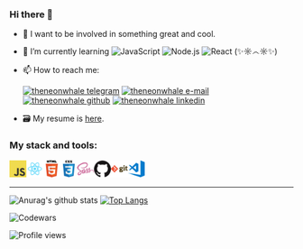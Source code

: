 ### Hi there 🦄

- 🚀 I want to be involved in something great and cool. 
- 🌱 I’m currently learning 
  ![JavaScript](https://img.shields.io/badge/-JavaScript-yellow?style=plastic&logo=javascript)
  ![Node.js](https://img.shields.io/badge/-Node.js-green?style=plastic&logo=node.js)
  ![React](https://img.shields.io/badge/-React-blue?style=plastic&logo=react)
  (✨☼෴☼✨)
  
- 📫 How to reach me: 

  [![theneonwhale telegram](https://img.shields.io/badge/Telegram-%40theneonwhale-blue?style=plastic&logo=telegram&link=https://t.me/theneonwhale)](https://t.me/theneonwhale)
  [![theneonwhale e-mail](https://img.shields.io/badge/Gmail-a.kylymnyk%40gmail.com-red?style=plastic&logo=gmail&link=mailto:a.kylymnyk@gmail.com)](mailto:a.kylymnyk@gmail.com)
  [![theneonwhale github](https://img.shields.io/badge/GitHub-theneonwhale-black?style=plastic&logo=github&link=https://github.com/theneonwhale)](https://github.com/theneonwhale)
  [![theneonwhale linkedin](https://img.shields.io/badge/LinkedIn-Andrii%20Kylymnyk-darkblue?style=plastic&logo=linkedin&link=https://www.linkedin.com/in/andrii-kylymnyk)](https://www.linkedin.com/in/andrii-kylymnyk)
  
- 🗃️ My resume is [here](https://andrii-kylymnyk.netlify.app/).

### My stack and tools:

<img align="left" alt="JavaScript" width="30px" src="https://raw.githubusercontent.com/github/explore/80688e429a7d4ef2fca1e82350fe8e3517d3494d/topics/javascript/javascript.png" /> 
<img align="left" alt="React" width="30px" src="https://raw.githubusercontent.com/github/explore/80688e429a7d4ef2fca1e82350fe8e3517d3494d/topics/react/react.png" />
<img align="left" alt="HTML5" width="30px" src="https://raw.githubusercontent.com/github/explore/80688e429a7d4ef2fca1e82350fe8e3517d3494d/topics/html/html.png" /> 
<img align="left" alt="CSS3" width="30px" src="https://raw.githubusercontent.com/github/explore/80688e429a7d4ef2fca1e82350fe8e3517d3494d/topics/css/css.png" /> 
<img align="left" alt="Sass" width="30px" src="https://raw.githubusercontent.com/github/explore/80688e429a7d4ef2fca1e82350fe8e3517d3494d/topics/sass/sass.png" /> 
<img align="left" alt="GitHub" width="30px" src="https://raw.githubusercontent.com/github/explore/78df643247d429f6cc873026c0622819ad797942/topics/github/github.png" />
<img align="left" alt="Git" width="30px" src="https://raw.githubusercontent.com/github/explore/80688e429a7d4ef2fca1e82350fe8e3517d3494d/topics/git/git.png" />
<img alt="Visual Studio Code" width="30px" src="https://raw.githubusercontent.com/github/explore/80688e429a7d4ef2fca1e82350fe8e3517d3494d/topics/visual-studio-code/visual-studio-code.png" /> 

---
![Anurag's github stats](https://github-readme-stats.vercel.app/api?username=theneonwhale&show_icons=true&theme=tokyonight) [![Top Langs](https://github-readme-stats.vercel.app/api/top-langs/?username=theneonwhale&layout=compact&theme=tokyonight)](https://github.com/anuraghazra/github-readme-stats)

![Codewars](https://www.codewars.com/users/theneonwhale/badges/micro)

![Profile views](https://gpvc.arturio.dev/theneonwhale)

<!--
**theneonwhale/theneonwhale** is a ✨ _special_ ✨ repository because its `README.md` (this file) appears on your GitHub profile.

Here are some ideas to get you started:

- 🔭 I’m currently working on ...
- 🌱 I’m currently learning JavaScript
- 👯 I’m looking to collaborate on ...
- 🤔 I’m looking for help with ...
- 💬 Ask me about ...
- 📫 How to reach me: ...
- 😄 Pronouns: ...
- ⚡ Fun fact: ...
-->
